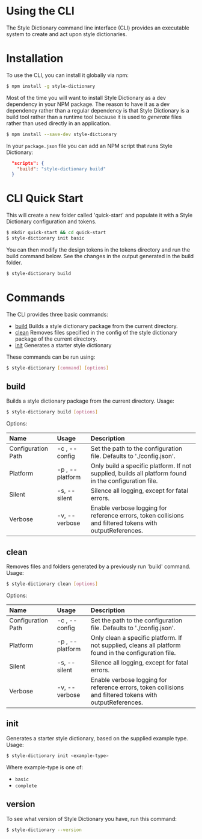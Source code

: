 # Using the CLI

The Style Dictionary command line interface (CLI) provides an executable system to create and act upon style dictionaries.

# Installation

To use the CLI, you can install it globally via npm:

```bash
$ npm install -g style-dictionary
```

Most of the time you will want to install Style Dictionary as a dev dependency in your NPM package. The reason to have it as a dev dependency rather than a regular dependency is that Style Dictionary is a build tool rather than a runtime tool because it is used to _generate_ files rather than used directly in an application.

```bash
$ npm install --save-dev style-dictionary
```

In your `package.json` file you can add an NPM script that runs Style Dictionary:

```json
  "scripts": {
    "build": "style-dictionary build"
  }
```

# CLI Quick Start

This will create a new folder called 'quick-start' and populate it with a Style Dictionary configuration and tokens.

```bash
$ mkdir quick-start && cd quick-start
$ style-dictionary init basic
```

You can then modify the design tokens in the tokens directory and run the build command below. See the changes in the output generated in the build folder.

```bash
$ style-dictionary build
```

# Commands

The CLI provides three basic commands:

- [build](using_the_cli.md?id=build) Builds a style dictionary package from the current directory.
- [clean](using_the_cli.md?id=clean) Removes files specified in the config of the style dictionary package of the current directory.
- [init](using_the_cli.md?id=init) Generates a starter style dictionary

These commands can be run using:

```bash
$ style-dictionary [command] [options]
```

## build

Builds a style dictionary package from the current directory. Usage:

```bash
$ style-dictionary build [options]
```

Options:

| Name               | Usage                                | Description                                                                                              |
| :----------------- | :----------------------------------- | :------------------------------------------------------------------------------------------------------- |
| Configuration Path | -c <path>, --config <path>           | Set the path to the configuration file. Defaults to './config.json'.                                     |
| Platform           | -p <platform>, --platform <platform> | Only build a specific platform. If not supplied, builds all platform found in the configuration file.    |
| Silent             | -s, --silent                         | Silence all logging, except for fatal errors.                                                            |
| Verbose            | -v, --verbose                        | Enable verbose logging for reference errors, token collisions and filtered tokens with outputReferences. |

## clean

Removes files and folders generated by a previously run 'build' command. Usage:

```bash
$ style-dictionary clean [options]
```

Options:

| Name               | Usage                                | Description                                                                                              |
| :----------------- | :----------------------------------- | :------------------------------------------------------------------------------------------------------- |
| Configuration Path | -c <path>, --config <path>           | Set the path to the configuration file. Defaults to './config.json'.                                     |
| Platform           | -p <platform>, --platform <platform> | Only clean a specific platform. If not supplied, cleans all platform found in the configuration file.    |
| Silent             | -s, --silent                         | Silence all logging, except for fatal errors.                                                            |
| Verbose            | -v, --verbose                        | Enable verbose logging for reference errors, token collisions and filtered tokens with outputReferences. |

## init

Generates a starter style dictionary, based on the supplied example type. Usage:

```bash
$ style-dictionary init <example-type>
```

Where example-type is one of:

- `basic`
- `complete`

## version

To see what version of Style Dictionary you have, run this command:

```bash
$ style-dictionary --version
```
